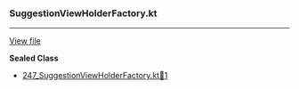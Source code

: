 ### SuggestionViewHolderFactory.kt
---
[View file](../files/247_SuggestionViewHolderFactory.kt)

**Sealed Class**

 - [247_SuggestionViewHolderFactory.kt:100:1](../files/247_SuggestionViewHolderFactory.kt#L100)
